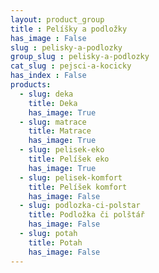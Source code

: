 ```yaml
---
layout: product_group
title : Pelíšky a podložky
has_image : False
slug : pelisky-a-podlozky
group_slug : pelisky-a-podlozky
cat_slug : pejsci-a-kocicky
has_index : False
products:
  - slug: deka
    title: Deka
    has_image: True
  - slug: matrace
    title: Matrace
    has_image: True
  - slug: pelisek-eko
    title: Pelíšek eko
    has_image: True
  - slug: pelisek-komfort
    title: Pelíšek komfort
    has_image: False
  - slug: podlozka-ci-polstar
    title: Podložka či polštář
    has_image: False
  - slug: potah
    title: Potah
    has_image: False
---
```


